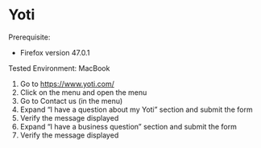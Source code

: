 # Yoti

Prerequisite:
- Firefox version 47.0.1

Tested Environment: MacBook


1. Go to https://www.yoti.com/
2. Click on the menu and open the menu
3. Go to Contact us (in the menu)
4. Expand “I have a question about my Yoti” section and submit the form
5. Verify the message displayed
6. Expand “I have a business question” section and submit the form
7. Verify the message displayed
 

